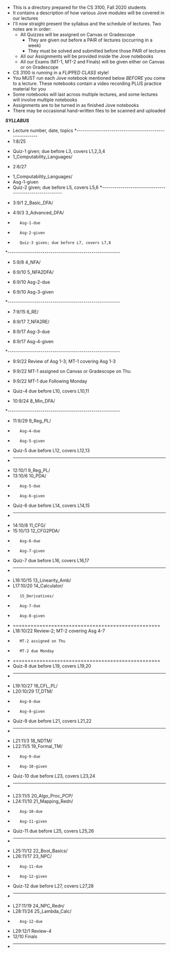 
* This is a directory prepared for the CS 3100, Fall 2020 students
* It contains a description of how various Jove modules will be
  covered in our lectures
* I'll now straight present the syllabus and the schedule of
  lectures. Two notes are in order:
  - All Quizzes will be assigned on Canvas or Gradescope 
    - They are given out before a PAIR of lectures (occurring in a week)
    - They must be solved and submitted before those PAIR of lectures
  - All our Assignments will be provided inside the Jove notebooks
  - All our Exams (MT-1, MT-2 and Finals) will be given either on Canvas
    or on Gradescope
* CS 3100 is running in a *FLIPPED CLASS* style!
* You MUST run each Jove notebook mentioned below *BEFORE* you come
  to a lecture. These notebooks contain a video recording PLUS practice
  material for you
* Some notebooks will last across multiple lectures, and some lectures
  will involve multiple notebooks
* Assignments are to be turned in as finished Jove notebooks
* There may be occasional hand-written files to be scanned and uploaded


 **_SYLLABUS_**

 * Lecture number, date, topics
 *-------------------------------------------------------
 *  1:8/25
  - Quiz-1 given; due before L3, covers L1,2,3,4
  - 1_Computability_Languages/
 
 *  2:8/27
  - 1_Computability_Languages/
  - Asg-1-given
  - Quiz-2 given; due before L5, covers L5,6
 *-------------------------------------------------------
 
 *  3:9/1	  2_Basic_DFA/
 
 *  4:9/3	  3_Advanced_DFA/
 *  	  Asg-1-due
 *  	  Asg-2-given
 *  	  Quiz-3 given; due before L7, covers L7,8
 
 *-------------------------------------------------------
 
 *  5:9/8	  4_NFA/
 
 
 *  6:9/10	  5_NFA2DFA/
 *  6:9/10	  Asg-2-due
 *  6:9/10	  Asg-3-given


 *-------------------------------------------------------
 
 *  7:9/15	  6_RE/
 
 *  8:9/17	  7_NFA2RE/
 *  8:9/17	  Asg-3-due
 *  8:9/17  	  Asg-4-given

 *-------------------------------------------------------
 
 *  9:9/22	  Review of Asg 1-3; MT-1 covering Asg 1-3
 *  9:9/22	  MT-1 assigned on Canvas or Gradescope on Thu
 *  9:9/22	  MT-1 due Following Monday

 *  Quiz-4 due before L10, covers L10,11

 *  10:9/24	  8_Min_DFA/

 *-------------------------------------------------------
 
 *  11:9/29	  9_Reg_PL/
 *  	  Asg-4-due
 *  	  Asg-5-given
 *  Quiz-5 due before L12, covers L12,13
 *  --------------------------------------------
 *  12:10/1	  9_Reg_PL/
 *  13:10/6	  10_PDA/
 *  	  Asg-5-due
 *  	  Asg-6-given
 *  Quiz-6 due before L14, covers L14,15
 *  --------------------------------------------
 *  14:10/8	  11_CFG/
 *  15:10/13  12_CFG2PDA/
 *  	  Asg-6-due
 *  	  Asg-7-given
 *  Quiz-7 due before L16, covers L16,17
 *  --------------------------------------------
 *  L16:10/15 13_Linearity_Amb/	
 *  L17:10/20 14_Calculator/
 *  	  15_Derivatives/
 *  	  Asg-7-due
 *  	  Asg-8-given
 *  ==================================================
 *  L18:10/22 Review-2;  MT-2 covering Asg 4-7
 *  	  MT-2 assigned on Thu
 *  	  MT-2 due Monday
 *  ==================================================
 *  Quiz-8 due before L19, covers L19,20
 *  --------------------------------------------
 *  L19:10/27 16_CFL_PL/		
 *  L20:10/29 17_DTM/
 *  	  Asg-8-due
 *  	  Asg-9-given
 *  Quiz-9 due before L21, covers L21,22
 *  --------------------------------------------
 *  L21:11/3  18_NDTM/
 *  L22:11/5  19_Formal_TM/
 *  	  Asg-9-due
 *  	  Asg-10-given
 *  Quiz-10 due before L23, covers L23,24
 *  --------------------------------------------
 *  L23:11/5  20_Algo_Proc_PCP/
 *  L24:11/10 21_Mapping_Redn/
 *  	  Asg-10-due
 *  	  Asg-11-given
 *  Quiz-11	due before L25, covers L25,26
 *  --------------------------------------------
 *  L25:11/12 22_Bool_Basics/
 *  L26:11/17 23_NPC/
 *  	  Asg-11-due
 *  	  Asg-12-given
 *  Quiz-12 due before L27, covers L27,28
 *  --------------------------------------------
 *  L27:11/19 24_NPC_Redn/
 *  L28:11/24 25_Lambda_Calc/
 *  	  Asg-12-due
 *  L29:12/1  Review-4
 *  12/10	  Finals
 * -------------------------------------------------------

